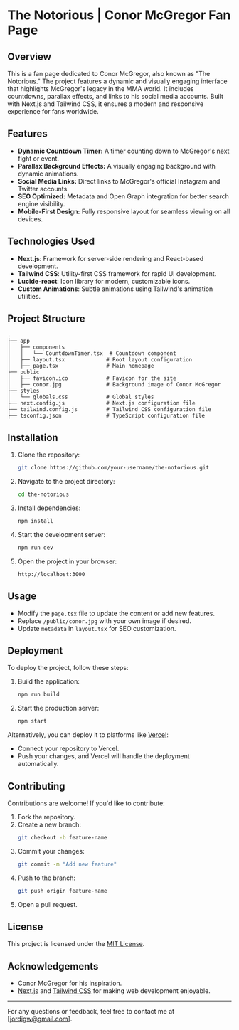 # The Notorious | Conor McGregor Fan Page

## Overview

This is a fan page dedicated to Conor McGregor, also known as "The Notorious." The project features a dynamic and visually engaging interface that highlights McGregor's legacy in the MMA world. It includes countdowns, parallax effects, and links to his social media accounts. Built with Next.js and Tailwind CSS, it ensures a modern and responsive experience for fans worldwide.

## Features

- **Dynamic Countdown Timer:** A timer counting down to McGregor's next fight or event.
- **Parallax Background Effects:** A visually engaging background with dynamic animations.
- **Social Media Links:** Direct links to McGregor's official Instagram and Twitter accounts.
- **SEO Optimized:** Metadata and Open Graph integration for better search engine visibility.
- **Mobile-First Design:** Fully responsive layout for seamless viewing on all devices.

## Technologies Used

- **Next.js**: Framework for server-side rendering and React-based development.
- **Tailwind CSS**: Utility-first CSS framework for rapid UI development.
- **Lucide-react**: Icon library for modern, customizable icons.
- **Custom Animations**: Subtle animations using Tailwind's animation utilities.

## Project Structure

```
.
├── app
│   ├── components
│   │   └── CountdownTimer.tsx  # Countdown component
│   ├── layout.tsx             # Root layout configuration
│   ├── page.tsx               # Main homepage
├── public
│   ├── favicon.ico            # Favicon for the site
│   ├── conor.jpg              # Background image of Conor McGregor
├── styles
│   └── globals.css            # Global styles
├── next.config.js             # Next.js configuration file
├── tailwind.config.js         # Tailwind CSS configuration file
├── tsconfig.json              # TypeScript configuration file
```

## Installation

1. Clone the repository:
   ```bash
   git clone https://github.com/your-username/the-notorious.git
   ```
2. Navigate to the project directory:
   ```bash
   cd the-notorious
   ```
3. Install dependencies:
   ```bash
   npm install
   ```
4. Start the development server:
   ```bash
   npm run dev
   ```
5. Open the project in your browser:
   ```
   http://localhost:3000
   ```

## Usage

- Modify the `page.tsx` file to update the content or add new features.
- Replace `/public/conor.jpg` with your own image if desired.
- Update `metadata` in `layout.tsx` for SEO customization.

## Deployment

To deploy the project, follow these steps:

1. Build the application:
   ```bash
   npm run build
   ```
2. Start the production server:
   ```bash
   npm start
   ```

Alternatively, you can deploy it to platforms like [Vercel](https://vercel.com/):

- Connect your repository to Vercel.
- Push your changes, and Vercel will handle the deployment automatically.

## Contributing

Contributions are welcome! If you'd like to contribute:

1. Fork the repository.
2. Create a new branch:
   ```bash
   git checkout -b feature-name
   ```
3. Commit your changes:
   ```bash
   git commit -m "Add new feature"
   ```
4. Push to the branch:
   ```bash
   git push origin feature-name
   ```
5. Open a pull request.

## License

This project is licensed under the [MIT License](LICENSE).

## Acknowledgements

- Conor McGregor for his inspiration.
- [Next.js](https://nextjs.org/) and [Tailwind CSS](https://tailwindcss.com/) for making web development enjoyable.

---

For any questions or feedback, feel free to contact me at [jordigw@gmail.com].
